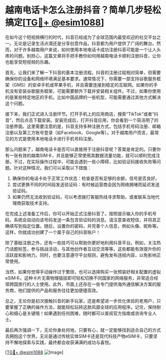 # 越南电话卡怎么注册抖音？简单几步轻松搞定[[TG💪+ @esim1088](https://t.me/s/esim1088)]

在如今这个短视频横行的时代，抖音已经成为了全球范围内最受欢迎的社交平台之一。无论是记录生活点滴还是分享创意作品，抖音都为用户提供了广阔的舞台。然而，对于许多越南用户来说，如何使用本地电话卡成功注册抖音可能是一个让人头疼的问题。别担心，这篇文章将手把手教你如何用越南电话卡顺利注册抖音，让你也能享受短视频的乐趣。

首先，让我们来了解一下抖音的基本注册流程。抖音的注册过程相对简单，但需要确保你的设备和网络环境满足基本要求。通常情况下，你需要一部支持谷歌服务框架（GMS）的安卓手机或苹果手机，并且需要连接到稳定的互联网。如果你的手机没有安装谷歌服务框架，可能需要额外下载并安装相关组件。不过，如果你使用的是某些特定地区的手机，比如中国品牌的一些机型，可能需要通过其他方式解决这个问题。

接下来，我们正式进入注册环节。打开手机上的应用商店，搜索“TikTok”或者“抖音”，然后点击下载安装。安装完成后，打开抖音应用，你会看到一个简洁明了的注册界面。这里需要注意的是，抖音支持多种注册方式，包括手机号码注册、邮箱注册以及第三方账号登录（如Facebook、Google等）。对于越南用户而言，最常见的方式是使用本地电话卡进行手机号码注册。

那么问题来了，越南电话卡是否可以直接用于注册抖音呢？答案是肯定的。只要你有一张有效的越南SIM卡，并且能够正常使用其数据流量功能，就可以顺利完成注册。不过，在实际操作过程中，可能会遇到一些小障碍，比如验证码接收失败等问题。针对这种情况，我们可以采取以下措施：

1. 确保你的电话卡处于正常工作状态：检查是否有足够的余额，信号是否良好。
2. 尝试更换不同的时间段发送验证码：有时候运营商会因为网络拥堵而延迟发送验证码。
3. 如果仍然无法收到验证码，可以考虑拨打客服热线寻求帮助，或者联系当地代理商获取技术支持。

在完成上述准备工作后，你可以开始正式注册抖音了。按照提示输入你的手机号码，系统会自动向该号码发送一条包含验证码的消息。请注意查收短信，并将其正确填写到指定位置。随后，设置你的密码，并完善个人信息，例如头像、昵称等。这样，你就成功创建了一个属于自己的抖音账户！

除了基础注册之外，还有一些技巧可以帮助你更好地利用抖音平台。例如，关注热门话题标签，参与挑战活动，与其他创作者互动交流等等。这些都能有效提升你的活跃度和影响力。同时，也要注意遵守平台规则，避免发布违规内容，以免影响正常使用。

当然，如果你觉得手动操作过于繁琐，也可以选择购买一张预装好相关配置的虚拟eSIM卡。这种卡片无需物理插拔即可轻松切换不同国家的网络服务，非常适合经常跨国旅行的人士使用。此外，市面上还存在一些专门提供海外通信解决方案的服务商，他们提供的产品和服务往往更加便捷高效。

总之，无论你是初次接触抖音的新手玩家，还是希望进一步优化体验的老用户，只要掌握了正确的操作方法，就能轻松玩转这款风靡全球的应用程序。记住，保持耐心和细心是关键哦！如果遇到任何困难，随时都可以查阅官方指南或咨询专业人士。

最后再次强调一下，无论你身处何地，只要有心，就一定能够找到适合自己的方式去拥抱这个世界。无论是通过传统实体SIM卡还是现代科技产物eSIM卡，只要坚持不懈地探索与实践，最终都会收获满满的成功与喜悦。

[[TG💪+ @esim1088](https://t.me/s/esim1088) ![Image](https://i.postimg.cc/4NQfJmqS/Snipaste-2025-05-13-00-14-12.png)]